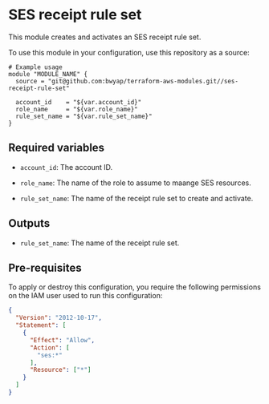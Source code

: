 # SES receipt rule set

This module creates and activates an SES receipt rule set.

To use this module in your configuration, use this repository as a source:

```hcl
# Example usage
module "MODULE_NAME" {
  source = "git@github.com:bwyap/terraform-aws-modules.git//ses-receipt-rule-set"

  account_id    = "${var.account_id}"
  role_name     = "${var.role_name}"
  rule_set_name = "${var.rule_set_name}"
}
```

## Required variables

- `account_id`: The account ID.

- `role_name`: The name of the role to assume to maange SES resources.

- `rule_set_name`: The name of the receipt rule set to create and activate.


## Outputs

- `rule_set_name`: The name of the receipt rule set.


## Pre-requisites

To apply or destroy this configuration, you require the following permissions on the IAM user used to run this configuration:

```json
{
  "Version": "2012-10-17",
  "Statement": [
    {
      "Effect": "Allow",
      "Action": [
        "ses:*"
      ],
      "Resource": ["*"]
    }
  ]
}
```

